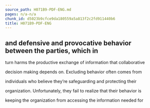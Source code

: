 ```yaml
---
source_path: H071B9-PDF-ENG.md
pages: n/a-n/a
chunk_id: d5023b9cfce9da180559a5a813f2c2fd911440b6
title: H071B9-PDF-ENG
---
```

## and defensive and provocative behavior between the parties, which in

turn harms the productive exchange of information that collaborative

decision making depends on. Excluding behavior often comes from

individuals who believe they’re safeguarding and protecting their

organization. Unfortunately, they fail to realize that their behavior is

keeping the organization from accessing the information needed for
